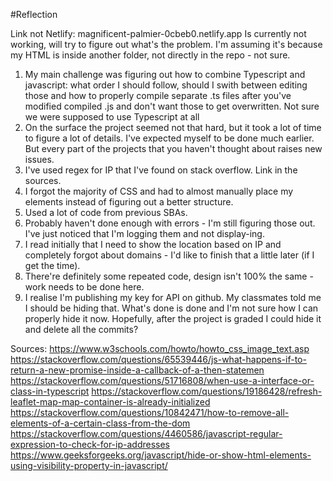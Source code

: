 #Reflection

Link not Netlify: magnificent-palmier-0cbeb0.netlify.app
Is currently not working, will try to figure out what's the problem. I'm assuming it's because my HTML is inside another folder, not directly in the repo - not sure.
1. My main challenge was figuring out how to combine Typescript and javascript: what order I should follow, should I swith between editing those and how to properly compile separate .ts files after you've modified compiled .js and don't want those to get overwritten. Not sure we were supposed to use Typescript at all
2. On the surface the project seemed not that hard, but it took a lot of time to figure a lot of details. I've expected myself to be done much earlier. But every part of the projects that you haven't thought about raises new issues.
3. I've used regex for IP that I've found on stack overflow. Link in the sources.
4. I forgot the majority of CSS and had to almost manually place my elements instead of figuring out a better structure.
5. Used a lot of code from previous SBAs.
6. Probably haven't done enough with errors - I'm still figuring those out. I've just noticed that I'm logging them and not display-ing.
7. I read initially that I need to show the location based on IP and completely forgot about domains - I'd like to finish that a little later (if I get the time).
8. There're definitely some repeated code, design isn't 100% the same - work needs to be done here.
9. I realise I'm publishing my key for API on github. My classmates told me I should be hiding that. What's done is done and I'm not sure how I can properly hide it now. Hopefully, after the project is graded I could hide it and delete all the commits?

Sources:
https://www.w3schools.com/howto/howto_css_image_text.asp
https://stackoverflow.com/questions/65539446/js-what-happens-if-to-return-a-new-promise-inside-a-callback-of-a-then-statemen
https://stackoverflow.com/questions/51716808/when-use-a-interface-or-class-in-typescript
https://stackoverflow.com/questions/19186428/refresh-leaflet-map-map-container-is-already-initialized
https://stackoverflow.com/questions/10842471/how-to-remove-all-elements-of-a-certain-class-from-the-dom
https://stackoverflow.com/questions/4460586/javascript-regular-expression-to-check-for-ip-addresses
https://www.geeksforgeeks.org/javascript/hide-or-show-html-elements-using-visibility-property-in-javascript/
